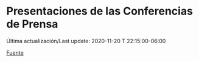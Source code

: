 # Presentaciones de las Conferencias de Prensa

Última actualización/Last update: 2020-11-20 T 22:15:00-06:00

 [Fuente](https://www.gob.mx/salud/documentos/presentaciones-de-las-conferencias-de-prensa)
